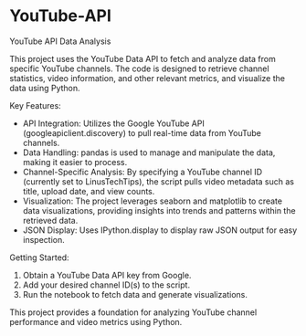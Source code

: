 # YouTube-API
YouTube API Data Analysis

This project uses the YouTube Data API to fetch and analyze data from specific YouTube channels. The code is designed to retrieve channel statistics, video information, and other relevant metrics, and visualize the data using Python.

Key Features:
- API Integration: Utilizes the Google YouTube API (googleapiclient.discovery) to pull real-time data from YouTube channels.
- Data Handling: pandas is used to manage and manipulate the data, making it easier to process.
- Channel-Specific Analysis: By specifying a YouTube channel ID (currently set to LinusTechTips), the script pulls video metadata such as title, upload date, and view counts.
- Visualization: The project leverages seaborn and matplotlib to create data visualizations, providing insights into trends and patterns within the retrieved data.
- JSON Display: Uses IPython.display to display raw JSON output for easy inspection.

Getting Started:
1. Obtain a YouTube Data API key from Google.
2. Add your desired channel ID(s) to the script.
3. Run the notebook to fetch data and generate visualizations.

This project provides a foundation for analyzing YouTube channel performance and video metrics using Python.
